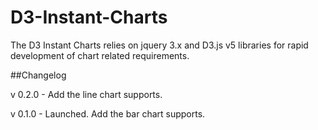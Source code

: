 ﻿# D3-Instant-Charts
The D3 Instant Charts relies on jquery 3.x and D3.js v5 libraries for rapid development of chart related requirements.

##Changelog

v 0.2.0 - Add the line chart supports.

v 0.1.0 - Launched. Add the bar chart supports.
